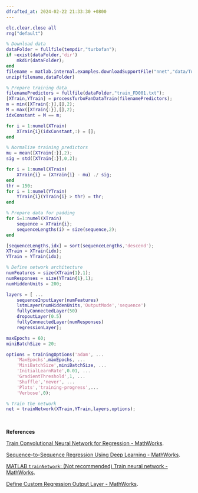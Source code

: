 ```yaml
---
dfrafted_at: 2024‎-02-22 ‏‎21:33:30 +0800
---
```




```matlab
clc,clear,close all
rng("default")

% Download data
dataFolder = fullfile(tempdir,"turbofan");
if ~exist(dataFolder,'dir')
    mkdir(dataFolder);
end
filename = matlab.internal.examples.downloadSupportFile("nnet","data/TurbofanEngineDegradationSimulationData.zip");
unzip(filename,dataFolder)

% Prepare training data
filenamePredictors = fullfile(dataFolder,"train_FD001.txt");
[XTrain,YTrain] = processTurboFanDataTrain(filenamePredictors);
m = min([XTrain{:}],[],2);
M = max([XTrain{:}],[],2);
idxConstant = M == m;

for i = 1:numel(XTrain)
    XTrain{i}(idxConstant,:) = [];
end

% Normalize training predictors
mu = mean([XTrain{:}],2);
sig = std([XTrain{:}],0,2);

for i = 1:numel(XTrain)
    XTrain{i} = (XTrain{i} - mu) ./ sig;
end
thr = 150;
for i = 1:numel(YTrain)
    YTrain{i}(YTrain{i} > thr) = thr;
end

% Prepare data for padding
for i=1:numel(XTrain)
    sequence = XTrain{i};
    sequenceLengths(i) = size(sequence,2);
end

[sequenceLengths,idx] = sort(sequenceLengths,'descend');
XTrain = XTrain(idx);
YTrain = YTrain(idx);

% Define network architecture
numFeatures = size(XTrain{1},1);
numResponses = size(YTrain{1},1);
numHiddenUnits = 200;

layers = [ ...
    sequenceInputLayer(numFeatures)
    lstmLayer(numHiddenUnits,'OutputMode','sequence')
    fullyConnectedLayer(50)
    dropoutLayer(0.5)
    fullyConnectedLayer(numResponses)
    regressionLayer];

maxEpochs = 60;
miniBatchSize = 20;

options = trainingOptions('adam', ...
    'MaxEpochs',maxEpochs, ...
    'MiniBatchSize',miniBatchSize, ...
    'InitialLearnRate',0.01, ...
    'GradientThreshold',1, ...
    'Shuffle','never', ...
    'Plots','training-progress',...
    'Verbose',0);

% Train the network
net = trainNetwork(XTrain,YTrain,layers,options);
```





<br>

**References**

[Train Convolutional Neural Network for Regression - MathWorks](https://ww2.mathworks.cn/help/deeplearning/ug/train-a-convolutional-neural-network-for-regression.html).

[Sequence-to-Sequence Regression Using Deep Learning - MathWorks](https://ww2.mathworks.cn/help/deeplearning/ug/sequence-to-sequence-regression-using-deep-learning.html).

[MATLAB `trainNetwork`: (Not recommended) Train neural network - MathWorks](https://ww2.mathworks.cn/help/deeplearning/ref/trainnetwork.html).

[Define Custom Regression Output Layer - MathWorks](https://ww2.mathworks.cn/help/deeplearning/ug/define-custom-regression-output-layer.html).



